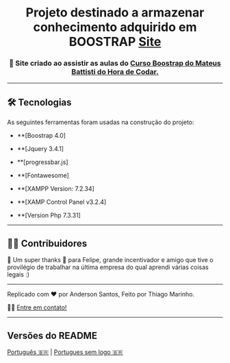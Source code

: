 <h1 align="center">
      Projeto destinado a armazenar conhecimento adquirido em BOOSTRAP <a href="https://anderson-front.github.io/siteboostrap-1/"> Site </a>
</h1>

<h3 align="center">
    🌱 Site criado ao assistir as aulas do <a href="https://www.youtube.com/watch?v=SmQMZ36hJJY&list=PLnDvRpP8Bnexu5wvxogy6N49_S5Xk8Cze">Curso Boostrap do Mateus Battisti do Hora de Codar.</a>
</h3>


---

## 🛠 Tecnologias

As seguintes ferramentas foram usadas na construção do projeto:

-   **[Boostrap 4.0]
-   **[Jquery 3.4.1]
-   **[progressbar.js]
-   **[Fontawesome]

-   **[XAMPP Version: 7.2.34]
-   **[XAMP Control Panel v3.2.4]
-   **[Version Php 7.3.31]

---

## 👨‍💻 Contribuidores

💜 Um super thanks 👏 para Felipe, grande incentivador e amigo que tive o provilégio de trabalhar na última empresa do qual aprendi várias coisas legais :)

---

Replicado com ❤️ por Anderson Santos, Feito por Thiago Marinho.

👋🏽 [Entre em contato!](https://www.linkedin.com/in/anderson-santos-dev-front-back/)

---

##  Versões do README

[Português 🇧🇷](./README.md)  | [Portugues sem logo  🇧🇷](./README-sem-logo.md) 
